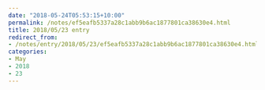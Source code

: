 ```yaml
---
date: "2018-05-24T05:53:15+10:00"
permalink: /notes/ef5eafb5337a28c1abb9b6ac1877801ca38630e4.html
title: 2018/05/23 entry
redirect_from:
- /notes/entry/2018/05/23/ef5eafb5337a28c1abb9b6ac1877801ca38630e4.html
categories:
- May
- 2018
- 23
---
```

